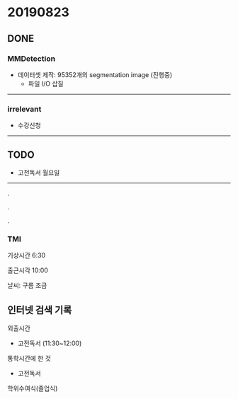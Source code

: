 # 20190823

## DONE

### MMDetection
- 데이터셋 제작: 95352개의 segmentation image (진행중)
    - 파일 I/O 삽질
---
### irrelevant
- 수강신청
---
## TODO
- 고전독서 월요일
---
.

.

.

### TMI
기상시간 6:30

출근시각 10:00

날씨: 구름 조금

인터넷 검색 기록
- 

외출시간
- 고전독서 (11:30~12:00)

통학시간에 한 것
- 고전독서

학위수여식(졸업식)